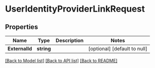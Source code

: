 # UserIdentityProviderLinkRequest

## Properties
Name | Type | Description | Notes
------------ | ------------- | ------------- | -------------
**ExternalId** | **string** |  | [optional] [default to null]

[[Back to Model list]](../README.md#documentation-for-models) [[Back to API list]](../README.md#documentation-for-api-endpoints) [[Back to README]](../README.md)

